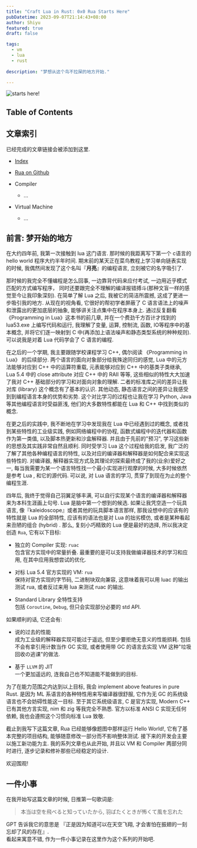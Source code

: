 ```yaml
---
title: "Craft Lua in Rust: 0x0 Rua Starts Here"
pubDatetime: 2023-09-07T21:14:43+08:00
author: Shiyu
featured: true
draft: false

tags: 
  - vm  
  - lua
  - rust 
  
description: "梦想从这个鸟不拉屎的地方开始."

---
```


![starts here!](/cover/rua-starts-here.png)


## Table of Contents


## 文章索引
已经完成的文章链接会被添加到这里.    

+ [Index](craft-lua-in-rust-0x0-rua-starts-here.html)

+ [Rua on Github](https://github.com/Guo-Shiyu/rua)

+ Compiler
  + ... 

+ Virtual Machine  
  + ... 

## 前言: 梦开始的地方

在大约四年前, 我第一次接触到 lua 这门语言. 那时候的我距离写下第一个 c语言的 hello world 程序大约半年时间. 期末前的某天正在菜鸟教程上学习单向链表实现的时候, 我偶然间发现了这个名叫『__月亮__』的编程语言, 立刻被它的名字吸引了.

那时候的我完全不懂编程是怎么回事, 一边靠背代码来应付考试, 一边用近乎模式匹配的方式编写程序， 同时还要跟完全不理解的编译报错搏斗(那种文盲一样的感觉至今让我印象深刻). 在简单了解 Lua 之后, 我被它的简洁所震撼, 这成了更进一步吸引我的地方. 从现在的视角看, 它很好的帮初学者屏蔽了 C 语言语法上的噪声和泄露出的更加底层的抽象, 能够讲关注点集中在程序本身上. 通过反复翻看《Programming in Lua》这本书的前几章, 并在一个费劲千方百计才找到的 lua53.exe 上编写代码和运行, 我理解了变量, 运算, 控制流, 函数, IO等程序中的基本概念, 并将它们逐一映射到 C 中(再添加上语法噪声和静态类型系统的种种规则). 可以说我是对着 Lua 代码学会了 C 语言的编程.         

在之后的一个学期, 我主要跟随学校课程学习 C++, 偶尔阅读 《Programming in Lua》 的后续部分. 两个语言的面向对象部分给我殊途同归的感觉, Lua 中的元方法能够对应到 C++ 中的运算符重载, 元表能够对应到 C++ 中的基类子类继承, Lua 5.4 中的 close attribute 对应 C++ 中的 RAII 等等, 这些相似的特性大大加速了我对 C++ 基础部分的学习和对面向对象的理解. 二者的标准库之间的差异让我对库 (library) 这个概念有了基本的认识. 其他动态, 静态语言之间的差异让我感受到到编程语言本身的优势和劣势. 这个对比学习的过程也让我在学习 Python, Java 等其他编程语言时受益匪浅, 他们的大多数特性都能在 Lua 和 C++ 中找到类似的概念. 

在更之后的实践中, 我不断地在学习中发现我在 Lua 中已经遇到过的概念, 或者找到某些特性的工业级实践, 例如网络编程中的协程, 函数式编程中的迭代器和函数作为第一类值, 以及脚本热更新和沙盒解释器. 并且由于先前的"预习", 学习这些新的思想及其实践非常自然且顺利. 同时受学习 Lua 这个过程给我的启发, 我广泛的了解了其他各种编程语言的特性, 以及对应的编译器和解释器是如何配合来实现这些特性的. 对编译器, 解释器实现方式及其理论的探索最终成了我的(业余)爱好之一, 每当我需要为某一个语言特性找一个最小实现进行观摩的时候, 大多时候依然是参考 Lua , 和它的源代码. 可以说, 对 Lua 语言的学习, 贯穿了到现在为止的整个编程生涯.

四年后, 我终于觉得自己羽翼足够丰满, 可以自行实现某个语言的编译器和解释器来为本科生涯画上句号. Lua 是脑中第一个想到的候选. 如果让我凭空造一个玩具语言, 像『kaleidoscope』或者其他的玩具脚本语言那样, 那我设想中的应该有的特性就是 Lua 的全部特性, 应该有的语法也是对 Lua 的拙劣模仿, 或者是某种看起来丑陋的组合 (hybrid) . 那么, 复刻小巧精致的 Lua 便是最好的选择, 所以我决定创造 `Rua`, 它有以下目标:   

+ 独立的 Compiler 实现: `ruac`    
  包含官方实现中的常量折叠. 最重要的是可以支持我做编译器技术的学习和应用, 在其中应用我想尝试的优化. 

+ 对标 Lua 5.4 官方实现的 VM: `rua`     
  保持对官方实现的字节码, 二进制块双向兼容, 这意味着我可以用 luac 的输出测试 rua, 或者反过来用 lua 来测试 ruac 的输出. 

+ Standard Library 全特性支持    
  包括 `Coroutine`, `Debug`, 但只会实现部分必要的 std API.

如果顺利的话, 它还会有:    

+ 说的过去的性能    
  成为工业级的解释器实现可能过于遥远, 但至少要拒绝无意义的性能损耗. 包括不会有拿引用计数当作 GC 实现, 或者使用带 GC 的语言去实现 VM 这种"垃圾回收の逃课"的做法.

+ 基于 `LLVM` 的 JIT   
  一个更加遥远的, 连我自己也不知道能不能做到的目标. 

为了在能力范围之内达到以上目标, 我会 implement above features in pure Rust. 是因为 ML 系语言的各种特性用来写编译器很舒服, 它作为无 GC 的系统级语言也不会妨碍性能这一目标. 至于其它系统级语言, C 是官方实现, Modern C++ 已有其他方言实现, nim 和 zig 等我完全不熟悉. 官方以标准 ANSI C 实现无任何依赖, 我也会遵照这个习惯向标准 Lua 致敬.    

截止到我写下这篇文章, Rua 已经能够像题图中那样运行 Hello World!, 它有了基本完整的项目结构, 能够随意修改一部分而不影响整体测试. 接下来的开发会主要以施工新功能为主.  我的系列文章也从此开始, 并且以 VM 和 Compiler 两部分同时进行, 逐步记录和修补那些已经稳定的设计.

欢迎围观!

## 一件小事    
在我开始写这篇文章的时候, 日推第一句歌词是:  

> 本当は空を飛べると知っていたから, 羽ばたくときが怖くて風を忘れた

GPT 告诉我它的意思是 『正是因为知道可以在天空飞翔, 才会害怕在振翅的一刻忘却了风的存在』.    
看起来寓意不错, 作为一件小事记录在这里作为这个系列的开始吧. 
